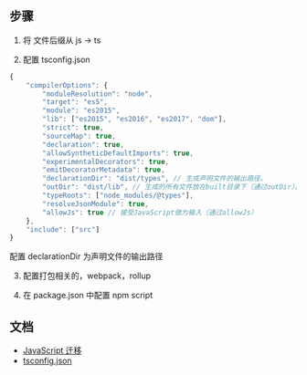 ## 步骤

1. 将 文件后缀从 js -> ts

2. 配置 tsconfig.json

```js
{
    "compilerOptions": {
        "moduleResolution": "node",
        "target": "es5",
        "module": "es2015",
        "lib": ["es2015", "es2016", "es2017", "dom"],
        "strict": true,
        "sourceMap": true,
        "declaration": true,
        "allowSyntheticDefaultImports": true,
        "experimentalDecorators": true,
        "emitDecoratorMetadata": true,
        "declarationDir": "dist/types", // 生成声明文件的输出路径。
        "outDir": "dist/lib", // 生成的所有文件放在built目录下（通过outDir）。
        "typeRoots": ["node_modules/@types"],
        "resolveJsonModule": true,
        "allowJs": true // 接受JavaScript做为输入（通过allowJs）
    },
    "include": ["src"]
}

```

配置 declarationDir 为声明文件的输出路径

3. 配置打包相关的，webpack，rollup

4. 在 package.json 中配置 npm script

## 文档

-   [JavaScript 迁移](https://www.tslang.cn/docs/handbook/migrating-from-javascript.html)
-   [tsconfig.json](https://www.tslang.cn/docs/handbook/tsconfig-json.html)
